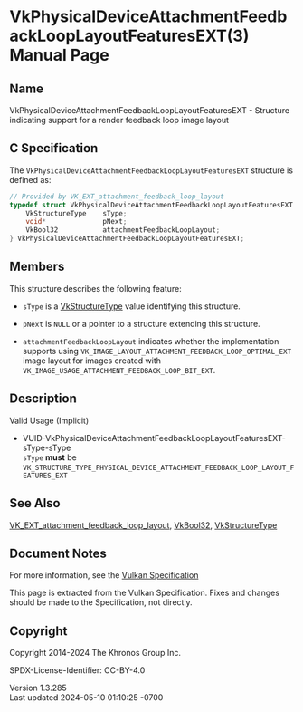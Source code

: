 # VkPhysicalDeviceAttachmentFeedbackLoopLayoutFeaturesEXT(3) Manual Page

## Name

VkPhysicalDeviceAttachmentFeedbackLoopLayoutFeaturesEXT - Structure
indicating support for a render feedback loop image layout



## <a href="#_c_specification" class="anchor"></a>C Specification

The `VkPhysicalDeviceAttachmentFeedbackLoopLayoutFeaturesEXT` structure
is defined as:

``` c
// Provided by VK_EXT_attachment_feedback_loop_layout
typedef struct VkPhysicalDeviceAttachmentFeedbackLoopLayoutFeaturesEXT {
    VkStructureType    sType;
    void*              pNext;
    VkBool32           attachmentFeedbackLoopLayout;
} VkPhysicalDeviceAttachmentFeedbackLoopLayoutFeaturesEXT;
```

## <a href="#_members" class="anchor"></a>Members

This structure describes the following feature:

- `sType` is a [VkStructureType](https://registry.khronos.org/vulkan/specs/1.3-extensions/man/html/VkStructureType.html) value identifying
  this structure.

- `pNext` is `NULL` or a pointer to a structure extending this
  structure.

- <span id="features-attachmentFeedbackLoopLayout"></span>
  `attachmentFeedbackLoopLayout` indicates whether the implementation
  supports using `VK_IMAGE_LAYOUT_ATTACHMENT_FEEDBACK_LOOP_OPTIMAL_EXT`
  image layout for images created with
  `VK_IMAGE_USAGE_ATTACHMENT_FEEDBACK_LOOP_BIT_EXT`.

## <a href="#_description" class="anchor"></a>Description

Valid Usage (Implicit)

- <a
  href="#VUID-VkPhysicalDeviceAttachmentFeedbackLoopLayoutFeaturesEXT-sType-sType"
  id="VUID-VkPhysicalDeviceAttachmentFeedbackLoopLayoutFeaturesEXT-sType-sType"></a>
  VUID-VkPhysicalDeviceAttachmentFeedbackLoopLayoutFeaturesEXT-sType-sType  
  `sType` **must** be
  `VK_STRUCTURE_TYPE_PHYSICAL_DEVICE_ATTACHMENT_FEEDBACK_LOOP_LAYOUT_FEATURES_EXT`

## <a href="#_see_also" class="anchor"></a>See Also

[VK_EXT_attachment_feedback_loop_layout](https://registry.khronos.org/vulkan/specs/1.3-extensions/man/html/VK_EXT_attachment_feedback_loop_layout.html),
[VkBool32](https://registry.khronos.org/vulkan/specs/1.3-extensions/man/html/VkBool32.html), [VkStructureType](https://registry.khronos.org/vulkan/specs/1.3-extensions/man/html/VkStructureType.html)

## <a href="#_document_notes" class="anchor"></a>Document Notes

For more information, see the <a
href="https://registry.khronos.org/vulkan/specs/1.3-extensions/html/vkspec.html#VkPhysicalDeviceAttachmentFeedbackLoopLayoutFeaturesEXT"
target="_blank" rel="noopener">Vulkan Specification</a>

This page is extracted from the Vulkan Specification. Fixes and changes
should be made to the Specification, not directly.

## <a href="#_copyright" class="anchor"></a>Copyright

Copyright 2014-2024 The Khronos Group Inc.

SPDX-License-Identifier: CC-BY-4.0

Version 1.3.285  
Last updated 2024-05-10 01:10:25 -0700
